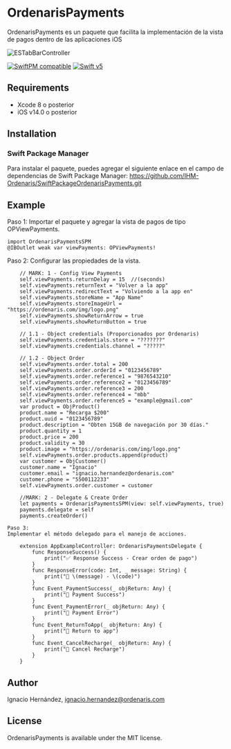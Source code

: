 # OrdenarisPayments
OrdenarisPayments es un paquete que facilita la implementación de la vista de pagos dentro de las aplicaciones iOS

![ESTabBarController](https://ordenaris.com/img/logo.png)

[![SwiftPM compatible](https://img.shields.io/badge/SwiftPM-compatible-orange.svg)](#swift-package-manager)
[![Swift v5](https://img.shields.io/badge/Swift-5-orange.svg?style=flat)](https://developer.apple.com/swift/)

## Requirements
* Xcode 8 o posterior
* iOS v14.0 o posterior

## Installation
### Swift Package Manager

Para instalar el paquete, puedes agregar el siguiente enlace en el campo de dependencias de Swift Package Manager: https://github.com/IHM-Ordenaris/SwiftPackageOrdenarisPayments.git

## Example

Paso 1:
Importar el paquete y agregar la vista de pagos de tipo OPViewPayments.

    import OrdenarisPaymentsSPM
    @IBOutlet weak var viewPayments: OPViewPayments!
    
Paso 2: 
Configurar las propiedades de la vista.

        // MARK: 1 - Config View Payments
        self.viewPayments.returnDelay = 15  //(seconds)
        self.viewPayments.returnText = "Volver a la app"
        self.viewPayments.redirectText = "Volviendo a la app en"
        self.viewPayments.storeName = "App Name"
        self.viewPayments.storeImageUrl = "https://ordenaris.com/img/logo.png"
        self.viewPayments.showReturnArrow = true
        self.viewPayments.showReturnButton = true
        
        // 1.1 - Object credentials (Proporcionados por Ordenaris)
        self.viewPayments.credentials.store = "???????" 
        self.viewPayments.credentials.channel = "?????"
        
        // 1.2 - Object Order
        self.viewPayments.order.total = 200
        self.viewPayments.order.orderId = "0123456789"
        self.viewPayments.order.reference1 = "9876543210"
        self.viewPayments.order.reference2 = "0123456789"
        self.viewPayments.order.reference3 = 200
        self.viewPayments.order.reference4 = "mbb"
        self.viewPayments.order.reference5 = "example@gmail.com"
        var product = ObjProduct()
        product.name = "Recarga $200"
        product.uuid = "0123456789"
        product.description = "Obten 15GB de navegación por 30 días."
        product.quantity = 1
        product.price = 200
        product.validity = 30
        product.image = "https://ordenaris.com/img/logo.png"
        self.viewPayments.order.products.append(product)
        var customer = ObjCustomer()
        customer.name = "Ignacio"
        customer.email = "ignacio.hernandez@ordenaris.com"
        customer.phone = "5500112233"
        self.viewPayments.order.customer = customer
        
        //MARK: 2 - Delegate & Create Order
        let payments = OrdenarisPaymentsSPM(view: self.viewPayments, true)
        payments.delegate = self
        payments.createOrder()
        
    Paso 3:  
    Implementar el método delegado para el manejo de acciones.
    
        extension AppExampleController: OrdenarisPaymentsDelegate {
            func ResponseSuccess() {
                print("✅ Response Success - Crear orden de pago")
            }
            func ResponseError(code: Int, _ message: String) {
                print("🚫 \(message) - \(code)")
            }
            func Event_PaymentSuccess(_ objReturn: Any) {
                print("🔔 Payment Success")
            }
            func Event_PaymentError(_ objReturn: Any) {
                print("🔔 Payment Error")
            }
            func Event_ReturnToApp(_ objReturn: Any) {
                print("🔔 Return to app")
            }
            func Event_CancelRecharge(_ objReturn: Any) {
                print("🔔 Cancel Recharge")
            }
        }

## Author
Ignacio Hernández, ignacio.hernandez@ordenaris.com

## License
OrdenarisPayments is available under the MIT license.
